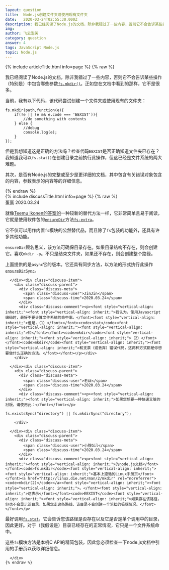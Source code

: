 ```yaml
---
layout: question
title:  Node.js创建文件夹或使用现有文件夹
date:   2020-03-24T02:55:30.000Z
description: 我已经阅读了Node.js的文档，除非我错过了一些内容，否则它不会告诉某些操作（特别是）中包含哪些参数fs.mkdir()。正如您在文档中看到的那样，它不...
img: 
author: 飞云泡芙
category: question
answer: 4
tags: JavaScript Node.js
topic: Node.js
---
```

<div class="article-root">
  <div class="article">
    {% include articleTitle.html info=page %}
    {% raw %}
    <div class="article-content"><p><font style="vertical-align: inherit;"><font style="vertical-align: inherit;">我已经阅读了Node.js的文档，除非我错过了一些内容，否则它不会告诉某些操作（特别是）中包含哪些参数</font></font><a href="http://nodejs.org/api/fs.html#fs_fs_mkdir_path_mode_callback" rel="noreferrer"><code>fs.mkdir()</code></a><font style="vertical-align: inherit;"><font style="vertical-align: inherit;">。</font><font style="vertical-align: inherit;">正如您在文档中看到的那样，它不是很多。</font></font></p>

<p><font style="vertical-align: inherit;"><font style="vertical-align: inherit;">当前，我有以下代码，该代码尝试创建一个文件夹或使用现有的文件夹：</font></font></p>

<pre><code>fs.mkdir(path,function(e){<font></font>
    if(!e || (e &amp;&amp; e.code === 'EEXIST')){<font></font>
        //do something with contents<font></font>
    } else {<font></font>
        //debug<font></font>
        console.log(e);<font></font>
    }<font></font>
});<font></font>
</code></pre>

<p><font style="vertical-align: inherit;"><font style="vertical-align: inherit;">但是我想知道这是正确的方法吗？</font><font style="vertical-align: inherit;">检查代码</font></font><code>EEXIST</code><font style="vertical-align: inherit;"><font style="vertical-align: inherit;">是否正确知道文件夹已存在？</font><font style="vertical-align: inherit;">我知道我可以</font></font><code>fs.stat()</code><font style="vertical-align: inherit;"><font style="vertical-align: inherit;">在创建目录之前执行此操作，但这已经是文件系统的两大难题。</font></font></p>

<p><font style="vertical-align: inherit;"><font style="vertical-align: inherit;">其次，是否有Node.js的完整或至少是更详细的文档，其中包含有关错误对象包含的内容，参数表示的内容等的详细信息。</font></font></p></div>
    {% endraw %}
  </div>

  <div class="discuss-wrapper">
    {% include discussTitle.html info=page %}
    {% raw %}
    <div class="discuss-item">
        <div class="discuss-parent">
          <div class="discuss-meta">
            <span class="discuss-user">蛋蛋</span>
            <span class="discuss-time">2020.03.24</span>
          </div>
          <div class="discuss-comment"><p><font style="vertical-align: inherit;"><font style="vertical-align: inherit;">就像</font></font><a href="https://stackoverflow.com/a/13696975/10232790"><font style="vertical-align: inherit;"><font style="vertical-align: inherit;">Teemu Ikonen的答案的</font></font></a><font style="vertical-align: inherit;"><font style="vertical-align: inherit;">一种较新的替代方法一样</font><font style="vertical-align: inherit;">，它非常简单且易于阅读，它就是使用</font><font style="vertical-align: inherit;">软件包</font><font style="vertical-align: inherit;">的</font></font><a href="https://github.com/jprichardson/node-fs-extra/blob/HEAD/docs/ensureDir.md" rel="nofollow noreferrer"><code>ensureDir</code></a><font style="vertical-align: inherit;"><font style="vertical-align: inherit;">方法</font></font><a href="https://www.npmjs.com/package/fs-extra" rel="nofollow noreferrer"><code>fs-extra</code></a><font style="vertical-align: inherit;"><font style="vertical-align: inherit;">。</font></font></p>

<p><font style="vertical-align: inherit;"><font style="vertical-align: inherit;">它不仅可以用作内置</font></font><code>fs</code><font style="vertical-align: inherit;"><font style="vertical-align: inherit;">模块</font><font style="vertical-align: inherit;">的公然替代品</font><font style="vertical-align: inherit;">，而且除了</font></font><code>fs</code><font style="vertical-align: inherit;"><font style="vertical-align: inherit;">包装</font><font style="vertical-align: inherit;">的功能外，还具有许多其他功能</font><font style="vertical-align: inherit;">。</font></font></p>

<p><font style="vertical-align: inherit;"></font><code>ensureDir</code><font style="vertical-align: inherit;"><font style="vertical-align: inherit;">顾名思义，</font><font style="vertical-align: inherit;">该</font><font style="vertical-align: inherit;">方法可确保目录存在。</font><font style="vertical-align: inherit;">如果目录结构不存在，则会创建它。</font><font style="vertical-align: inherit;">喜欢</font></font><code>mkdir -p</code><font style="vertical-align: inherit;"><font style="vertical-align: inherit;">。</font><font style="vertical-align: inherit;">不只是结束文件夹，如果还不存在，则会创建整个路径。</font></font></p>

<p><font style="vertical-align: inherit;"><font style="vertical-align: inherit;">上面提供的是</font></font><code>async</code><font style="vertical-align: inherit;"><font style="vertical-align: inherit;">它</font><font style="vertical-align: inherit;">的</font><font style="vertical-align: inherit;">版本。</font><font style="vertical-align: inherit;">它还具有同步方法，以方法的形式执行此操作</font></font><a href="https://github.com/jprichardson/node-fs-extra/blob/HEAD/docs/ensureDir-sync.md" rel="nofollow noreferrer"><code>ensureDirSync</code></a><font style="vertical-align: inherit;"><font style="vertical-align: inherit;">。</font></font></p></div>
        </div>
        
      </div><div class="discuss-item">
        <div class="discuss-parent">
          <div class="discuss-meta">
            <span class="discuss-user">JinJin</span>
            <span class="discuss-time">2020.03.24</span>
          </div>
          <div class="discuss-comment"><p><font style="vertical-align: inherit;"><font style="vertical-align: inherit;">我认为，使用Javascript编码时，最好不要计算文件系统的命中率。</font><font style="vertical-align: inherit;">但是，（1）</font></font><code>stat</code><font style="vertical-align: inherit;"><font style="vertical-align: inherit;">和</font></font><code>mkdir</code><font style="vertical-align: inherit;"><font style="vertical-align: inherit;">（2）</font></font><code>mkdir</code><font style="vertical-align: inherit;"><font style="vertical-align: inherit;">和支票（或丢弃）错误代码，这两种方式都是你想要做什么正确的方法。</font></font></p></div>
        </div>
        
      </div><div class="discuss-item">
        <div class="discuss-parent">
          <div class="discuss-meta">
            <span class="discuss-user">老丝</span>
            <span class="discuss-time">2020.03.24</span>
          </div>
          <div class="discuss-comment"><p><font style="vertical-align: inherit;"><font style="vertical-align: inherit;">如果您想要一种快速又脏的衬板，请使用此：</font></font></p>

<pre><code>fs.existsSync("directory") || fs.mkdirSync("directory");
</code></pre></div>
        </div>
        
      </div><div class="discuss-item">
        <div class="discuss-parent">
          <div class="discuss-meta">
            <span class="discuss-user">小胖Gil</span>
            <span class="discuss-time">2020.03.24</span>
          </div>
          <div class="discuss-comment"><p><font style="vertical-align: inherit;"><font style="vertical-align: inherit;">的node.js文档</font></font><code>fs.mkdir</code><font style="vertical-align: inherit;"><font style="vertical-align: inherit;">基本上遵循的Linux手册页</font></font><a href="http://linux.die.net/man/2/mkdir" rel="noreferrer"><code>mkdir(2)</code></a><font style="vertical-align: inherit;"><font style="vertical-align: inherit;">。</font><font style="vertical-align: inherit;">这表示</font></font><code>EEXIST</code><font style="vertical-align: inherit;"><font style="vertical-align: inherit;">如果存在该路径，但也不会显示该目录，如果您走这条路线，该目录不会创建一个笨拙的极端情况。</font></font></p>

<p><font style="vertical-align: inherit;"><font style="vertical-align: inherit;">最好调用</font></font><a href="http://nodejs.org/api/fs.html#fs_fs_stat_path_callback" rel="noreferrer"><code>fs.stat</code></a><font style="vertical-align: inherit;"><font style="vertical-align: inherit;">，它会告诉您该路径是否存在以及它是否是单个调用中的目录，因此</font><font style="vertical-align: inherit;">更好</font><font style="vertical-align: inherit;">。</font><font style="vertical-align: inherit;">对于（我假设是）目录已经存在的正常情况，它只是一个文件系统命中。</font></font></p>

<p><font style="vertical-align: inherit;"><font style="vertical-align: inherit;">这些</font></font><code>fs</code><font style="vertical-align: inherit;"><font style="vertical-align: inherit;">模块方法是本机C API的精简包装，因此您必须检查一下node.js文档中引用的手册页以获取详细信息。</font></font></p></div>
        </div>
        
      </div>
    {% endraw %}
  </div>
<div>

